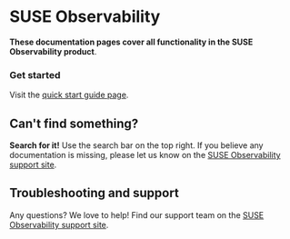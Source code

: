 # SUSE Observability

**These documentation pages cover all functionality in the SUSE Observability product**.

### Get started

Visit the [quick start guide page](https://docs.stackstate.com/get-started/k8s-quick-start-guide).


## Can't find something?

**Search for it!** Use the search bar on the top right.
If you believe any documentation is missing, please let us know on the [SUSE Observability support site](http://support.stackstate.com/).

## Troubleshooting and support

Any questions? We love to help! Find our support team on the [SUSE Observability support site](http://support.stackstate.com/).

